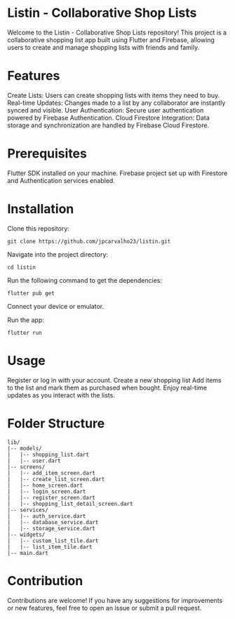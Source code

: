 # Listin - Collaborative Shop Lists
Welcome to the Listin - Collaborative Shop Lists repository! This project is a collaborative shopping list app built using Flutter and Firebase, allowing users to create and manage shopping lists with friends and family.

# Features
Create Lists: Users can create shopping lists with items they need to buy.
Real-time Updates: Changes made to a list by any collaborator are instantly synced and visible.
User Authentication: Secure user authentication powered by Firebase Authentication.
Cloud Firestore Integration: Data storage and synchronization are handled by Firebase Cloud Firestore.

# Prerequisites
Flutter SDK installed on your machine.
Firebase project set up with Firestore and Authentication services enabled.

# Installation
Clone this repository:
```
git clone https://github.com/jpcarvalho23/listin.git
```
Navigate into the project directory:
```
cd listin
```
Run the following command to get the dependencies:
```
flutter pub get
```
Connect your device or emulator.

Run the app:
```
flutter run
```

# Usage
Register or log in with your account.
Create a new shopping list
Add items to the list and mark them as purchased when bought.
Enjoy real-time updates as you interact with the lists.

# Folder Structure
```
lib/
|-- models/
|   |-- shopping_list.dart
|   |-- user.dart
|-- screens/
|   |-- add_item_screen.dart
|   |-- create_list_screen.dart
|   |-- home_screen.dart
|   |-- login_screen.dart
|   |-- register_screen.dart
|   |-- shopping_list_detail_screen.dart
|-- services/
|   |-- auth_service.dart
|   |-- database_service.dart
|   |-- storage_service.dart
|-- widgets/
|   |-- custom_list_tile.dart
|   |-- list_item_tile.dart
|-- main.dart
```

# Contribution
Contributions are welcome! If you have any suggestions for improvements or new features, feel free to open an issue or submit a pull request.
